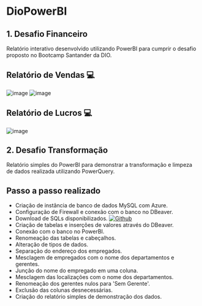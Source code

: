 # DioPowerBI

## 1. Desafio Financeiro

Relatório interativo desenvolvido utilizando PowerBI para cumprir o desafio proposto no Bootcamp Santander da DIO.

## Relatório de Vendas ‍💻

![image](https://github.com/PHCarmo/DioPowerBI/assets/47598285/2080def3-4b7d-4ec6-af8a-584d48e86268)
![image](https://github.com/PHCarmo/DioPowerBI/assets/47598285/30bece71-6d1c-4278-b4bb-edd0d25aa938)

## Relatório de Lucros ‍💻

![image](https://github.com/PHCarmo/DioPowerBI/assets/47598285/c87fedec-a004-4109-8762-41f4113ffa7f)

## 2. Desafio Transformação

Relatório simples do PowerBI para demonstrar a transformação e limpeza de dados realizada utilizando PowerQuery.

## Passo a passo realizado

- Criação de instância de banco de dados MySQL com Azure.
- Configuração de Firewall e conexão com o banco no DBeaver.
- Download de SQLs disponibilizados.
[![Github](https://img.shields.io/badge/Git-000?style=for-the-badge&logo=git&logoColor=E94D5F)](https://github.com/julianazanelatto/power_bi_analyst/tree/main/M%C3%B3dulo%203/Desafio%20de%20Projeto)
- Criação de tabelas e inserções de valores através do DBeaver.
- Conexão com o banco no PowerBI.
- Renomeação das tabelas e cabeçalhos.
- Alteração de tipos de dados.
- Separação do endereço dos empregados.
- Mesclagem de empregados com o nome dos departamentos e gerentes.
- Junção do nome do empregado em uma coluna.
- Mesclagem das localizações com o nome dos departamentos.
- Renomeação dos gerentes nulos para 'Sem Gerente'.
- Exclusão das colunas desnecessárias.
- Criação do relatório simples de demonstração dos dados.
